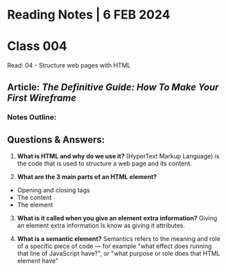 # **Reading Notes | 6 FEB 2024**

# Class 004

Read: 04 - Structure web pages with HTML

## Article: _The Definitive Guide: How To Make Your First Wireframe_

### **Notes Outline:**

## **Questions & Answers:**

1. **What is HTML and why do we use it?**
(HyperText Markup Language) is the code that is used to structure a web page and its content.

2. **What are the 3 main parts of an HTML element?**  

- Opening and closing tags  
- The content  
- The element  

3. **What is it called when you give an element extra information?**
Giving an element extra information is know as giving it attributes.

4. **What is a semantic element?**
Semantics refers to the meaning and role of a specific piece of code — for example "what effect does running that line of JavaScript have?", or "what purpose or role does that HTML element have"
